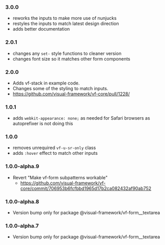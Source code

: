 ### 3.0.0

* reworks the inputs to make more use of nunjucks
* restyles the inputs to match latest design direction
* adds better documentation

### 2.0.1

* changes any `set-` style functions to cleaner version
* changes font size so it matches other form components

### 2.0.0

* Adds vf-stack in example code.
* Changes some of the styling to match inputs.
* https://github.com/visual-framework/vf-core/pull/1228/

### 1.0.1

* adds `webkit-appearance: none;` as needed for Safari browsers as autoprefixer is not doing this

### 1.0.0

* removes unrequired `vf-u-sr-only` class
* adds `:hover` effect to match other inputs

### 1.0.0-alpha.9

* Revert "Make vf-form subpatterns workable"
  * https://github.com/visual-framework/vf-core/commit/706953b6fcfbbd1965d17b2ca082432af90ab752

### 1.0.0-alpha.8

* Version bump only for package @visual-framework/vf-form__textarea

### 1.0.0-alpha.7

* Version bump only for package @visual-framework/vf-form__textarea

